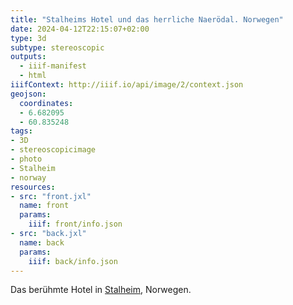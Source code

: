 ```yaml
---
title: "Stalheims Hotel und das herrliche Naerödal. Norwegen"
date: 2024-04-12T22:15:07+02:00
type: 3d
subtype: stereoscopic
outputs:
  - iiif-manifest
  - html
iiifContext: http://iiif.io/api/image/2/context.json
geojson:
  coordinates:
  - 6.682095
  - 60.835248
tags:
- 3D
- stereoscopicimage
- photo
- Stalheim
- norway
resources:
- src: "front.jxl"
  name: front
  params:
    iiif: front/info.json
- src: "back.jxl"
  name: back
  params:
    iiif: back/info.json
---
```


Das berühmte Hotel in [Stalheim](https://de.wikipedia.org/wiki/Stalheim), Norwegen.
